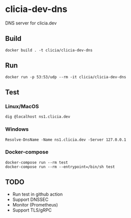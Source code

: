 # clicia-dev-dns
DNS server for clicia.dev

## Build

```
docker build . -t clicia/clicia-dev-dns
```

## Run
```
docker run -p 53:53/udp --rm -it clicia/clicia-dev-dns
```

## Test
### Linux/MacOS
```
dig @localhost ns1.clicia.dev
```

### Windows
```
Resolve-DnsName -Name ns1.clicia.dev -Server 127.0.0.1
```

### Docker-compose
```
docker-compose run --rm test
docker-compose run --rm --entrypoint=/bin/sh test
```

## TODO
* Run test in github action
* Support DNSSEC
* Monitor (Prometheus)
* Support TLS/gRPC
